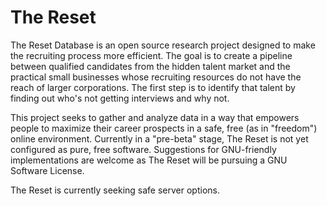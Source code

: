 The Reset
========

The Reset Database is an open source research project designed to make the recruiting process more efficient.  The goal is to create a pipeline between qualified candidates from the hidden talent market and the practical small businesses whose recruiting resources do not have the reach of larger corporations. The first step is to identify that talent by finding out who's not getting interviews and why not.

This project seeks to gather and analyze data in a way that empowers people to maximize their career prospects in a safe, free (as in "freedom") online environment. Currently in a "pre-beta" stage, The Reset is not yet configured as pure, free software. Suggestions for GNU-friendly implementations are welcome as The Reset will be pursuing a GNU Software License.

The Reset is currently seeking safe server options.
